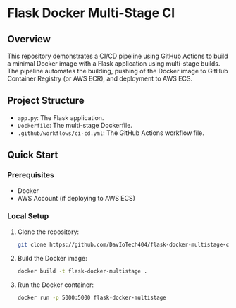 # Flask Docker Multi-Stage CI

## Overview
This repository demonstrates a CI/CD pipeline using GitHub Actions to build a minimal Docker image with a Flask application using multi-stage builds. The pipeline automates the building, pushing of the Docker image to GitHub Container Registry (or AWS ECR), and deployment to AWS ECS.

## Project Structure
- `app.py`: The Flask application.
- `Dockerfile`: The multi-stage Dockerfile.
- `.github/workflows/ci-cd.yml`: The GitHub Actions workflow file.

## Quick Start
### Prerequisites
- Docker
- AWS Account (if deploying to AWS ECS)

### Local Setup
1. Clone the repository:
   ```bash
   git clone https://github.com/DavIoTech404/flask-docker-multistage-ci
2. Build the Docker image:
   ```bash
   docker build -t flask-docker-multistage .
3. Run the Docker container:
   ```bash
   docker run -p 5000:5000 flask-docker-multistage
